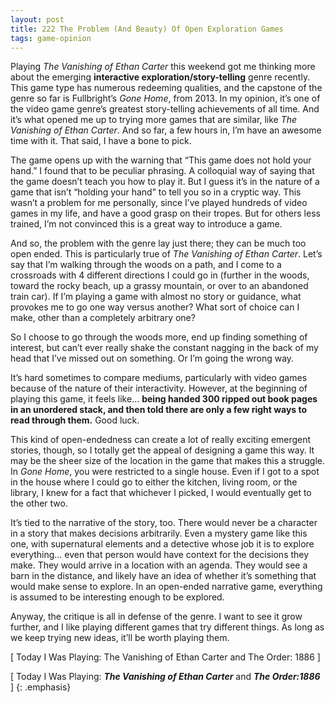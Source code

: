 ```yaml
---
layout: post
title: 222 The Problem (And Beauty) Of Open Exploration Games
tags: game-opinion
---
```

Playing *The Vanishing of Ethan Carter* this weekend got me thinking more about the emerging **interactive exploration/story-telling** genre recently.  This game type has numerous redeeming qualities, and the capstone of the genre so far is Fullbright’s *Gone Home*, from 2013.  In my opinion, it’s one of the video game genre’s greatest story-telling achievements of all time.  And it’s what opened me up to trying more games that are similar, like *The Vanishing of Ethan Carter*.  And so far, a few hours in, I’m have an awesome time with it.  That said, I have a bone to pick.

The game opens up with the warning that “This game does not hold your hand.”  I found that to be peculiar phrasing.  A colloquial way of saying that the game doesn’t teach you how to play it.  But I guess it’s in the nature of a game that isn’t “holding your hand” to tell you so in a cryptic way.  This wasn’t a problem for me personally, since I’ve played hundreds of video games in my life, and have a good grasp on their tropes.  But for others less trained, I’m not convinced this is a great way to introduce a game.

And so, the problem with the genre lay just there; they can be much too open ended.  This is particularly true of *The Vanishing of Ethan Carter*.  Let’s say that I’m walking through the woods on a path, and I come to a crossroads with 4 different directions I could go in (further in the woods, toward the rocky beach, up a grassy mountain, or over to an abandoned train car).  If I’m playing a game with almost no story or guidance, what provokes me to go one way versus another?  What sort of choice can I make, other than a completely arbitrary one?

So I choose to go through the woods more, end up finding something of interest, but can’t ever really shake the constant nagging in the back of my head that I’ve missed out on something.  Or I’m going the wrong way.  

It’s hard sometimes to compare mediums, particularly with video games because of the nature of their interactivity.  However, at the beginning of playing this game, it feels like... **being handed 300 ripped out book pages in an unordered stack, and then told there are only a few right ways to read through them.**  Good luck.

This kind of open-endedness can create a lot of really exciting emergent stories, though, so I totally get the appeal of designing a game this way.  It may be the sheer size of the location in the game that makes this a struggle. In *Gone Home*, you were restricted to a single house.  Even if I got to a spot in the house where I could go to either the kitchen, living room, or the library, I knew for a fact that whichever I picked, I would eventually get to the other two.

It’s tied to the narrative of the story, too.  There would never be a character in a story that makes decisions arbitrarily.  Even a mystery game like this one, with supernatural elements and a detective whose job it is to explore everything… even that person would have context for the decisions they make.  They would arrive in a location with an agenda.  They would see a barn in the distance, and likely have an idea of whether it’s something that would make sense to explore.  In an open-ended narrative game, everything is assumed to be interesting enough to be explored.

Anyway, the critique is all in defense of the genre.  I want to see it grow further, and I like playing different games that try different things.  As long as we keep trying new ideas, it’ll be worth playing them.

[ Today I Was Playing: The Vanishing of Ethan Carter and The Order: 1886 ]

[ Today I Was Playing: ***The Vanishing of Ethan Carter*** and ***The Order:1886*** ]
{: .emphasis}

